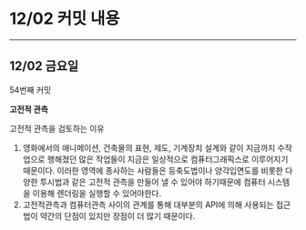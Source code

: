 # 12/02 **커밋 내용**

---

## 12/02 금**요일**

54번째 커밋

**고전적 관측**

고전적 관측을 검토하는 이유

1. 영화에서의 애니메이션, 건축물의 표현, 제도, 기계장치 설계와 같이 지금까지 수작업으로 행해졌던 많은 작업들이 지금은 일상적으로 컴퓨터그래픽스로 이루어지기 때문이다. 이러한 영역에 종사하는 사람들은 등축도법이나 양각입면도를 비롯한 다양한 투시법과 같은 고전적 관측을 만들어 낼 수 있어야 하기때문에 컴퓨터 시스템을 이용해 렌더링을 실행할 수 있어야한다.
2. 고전적관측과 컴퓨터관측 사이의 관계를 통해 대부분의 API에 의해 사용되는 접근법이 약간의 단점이 있지만 장점이 더 많기 때문이다.